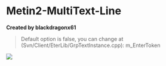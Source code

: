# Metin2-MultiText-Line
**Created by blackdragonx61**

> Default option is false, you can change at (Svn/Client/EterLib/GrpTextInstance.cpp): m_EnterToken

![](https://puu.sh/FGLeY/53411cf8e3.png)
